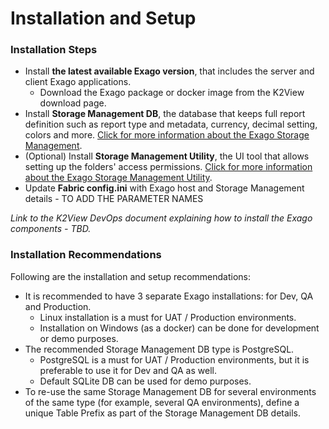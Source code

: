 # Installation and Setup

### Installation Steps

* Install **the latest available Exago version**, that includes the server and client Exago applications. 
  * Download the Exago package or docker image from the K2View download page.
* Install **Storage Management DB**, the database that keeps full report definition such as report type and metadata, currency, decimal setting, colors and more. [Click for more information about the Exago Storage Management](https://support.exagoinc.com/hc/en-us/articles/360042587313-Storage-Management-Introduction).
* (Optional) Install **Storage Management Utility**, the UI tool that allows setting up the folders' access permissions. [Click for more information about the Exago Storage Management Utility](https://support.exagoinc.com/hc/en-us/articles/360053801773-Storage-Management-Utility-v2021-1-).
* Update **Fabric config.ini** with Exago host and Storage Management details - TO ADD THE PARAMETER NAMES

*Link to the K2View DevOps document explaining how to install the Exago components - TBD.*

### Installation Recommendations

Following are the installation and setup recommendations:

- It is recommended to have 3 separate Exago installations: for Dev, QA and Production.
  - Linux installation is a must for UAT / Production environments.
  - Installation on Windows (as a docker) can be done for development or demo purposes.
- The recommended Storage Management DB type is PostgreSQL.
  - PostgreSQL is a must for UAT / Production environments, but it is preferable to use it for Dev and QA as well.
  - Default SQLite DB can be used for demo purposes. 
- To re-use the same Storage Management DB for several environments of the same type (for example, several QA environments), define a unique Table Prefix as part of the Storage Management DB details.

 

